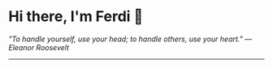 <h1>Hi there, I'm Ferdi 👋</h1>

<p><em>
  "To handle yourself, use your head; to handle others, use your heart." — Eleanor Roosevelt
</em></p>

---
